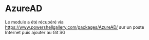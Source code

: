 # AzureAD

Le module a été récupéré via 
https://www.powershellgallery.com/packages/AzureAD/
sur un poste Internet puis ajouter au Git SG
